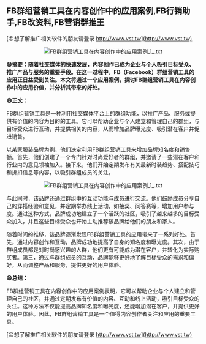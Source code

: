 ## **FB群组营销工具在内容创作中的应用案例,FB行销助手,FB改资料,FB营销群推王**

[😍想了解推广相关软件的朋友请登录 http://www.vst.tw](http://www.vst.tw)

 <center><img src="https://vst.tw/MP4/tuiguang/png/8.png" alt="FB群组营销工具在内容创作中的应用案例_1_.txt"></center>

**😄摘要：随着社交媒体的快速发展，内容创作已成为企业与个人吸引目标受众、推广产品与服务的重要手段。在这一过程中，FB（Facebook）群组营销工具的应用正日益受到关注。本文将通过一个应用案例，探讨FB群组营销工具在内容创作中的应用价值，并分析其带来的好处。**

**😄正文：**

FB群组营销工具是一种利用社交媒体平台上的群组功能，以推广产品、服务或提供有价值的内容为目的的工具。它可以帮助企业与个人建立和管理自己的群组，与目标受众进行互动，并提供相关的内容，从而增加品牌曝光度、吸引潜在客户并促进销售。

以某家服装品牌为例，他们决定利用FB群组营销工具来增加品牌知名度和销售额。首先，他们创建了一个专门针对时尚爱好者的群组，并邀请了一些潜在客户和行业内的意见领袖加入。接下来，他们开始定期发布有关最新时装趋势、搭配技巧和折扣信息等内容，以吸引群组成员的关注。

 <center><img src="https://vst.tw/MP4/tuiguang/png/7.png" alt="FB群组营销工具在内容创作中的应用案例_1_.txt"></center>

与此同时，该品牌还通过群组中的互动功能与成员进行交流。他们鼓励成员分享自己的穿搭经验和意见，并定期举办线上活动，如抽奖、问答赛等，增加用户参与度。通过这种方式，品牌成功地建立了一个活跃的社区，吸引了越来越多的目标受众加入，并且这些目标受众也开始主动推荐该品牌给他们的朋友和家人。

随着时间的推移，该品牌逐渐发现FB群组营销工具的应用带来了一系列好处。首先，通过内容创作和互动，品牌成功地提高了自身的知名度和曝光度。其次，由于群组成员都是对时尚感兴趣的人群，他们更有可能成为潜在客户，并转化为实际购买者。第三，通过与群组成员的互动，品牌能够更好地了解目标受众的需求和偏好，从而调整产品和服务，提供更好的用户体验。

**😄总结：**

FB群组营销工具在内容创作中的应用案例表明，它可以帮助企业与个人建立和管理自己的社区，并通过定期发布有价值的内容、互动和线上活动，吸引目标受众的关注。这种方法不仅能提高品牌知名度和曝光度，还能增加潜在客户，并提供更好的用户体验。因此，FB群组营销工具是一个值得内容创作者关注和应用的重要工具。

[😍想了解推广相关软件的朋友请登录 http://www.vst.tw](http://www.vst.tw)



